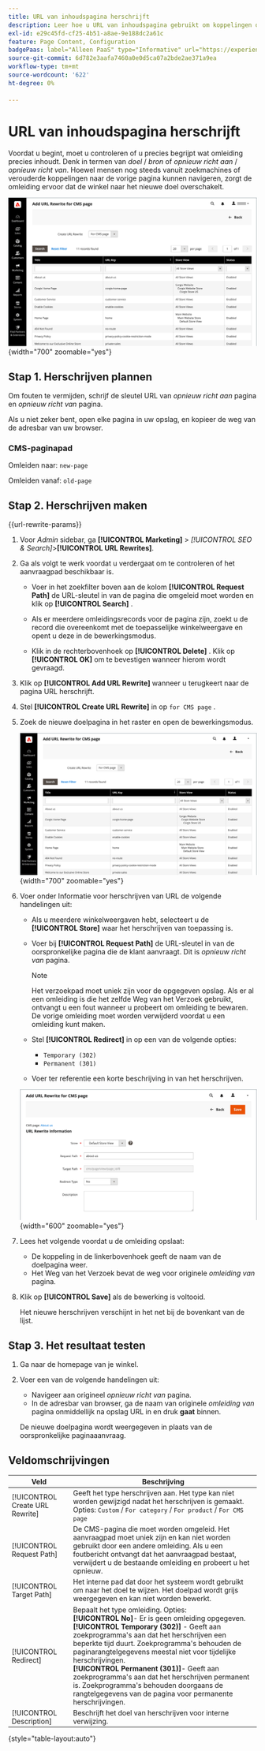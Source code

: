 ```yaml
---
title: URL van inhoudspagina herschrijft
description: Leer hoe u URL van inhoudspagina gebruikt om koppelingen om te leiden naar de URL van een andere inhoudspagina in uw Commerce-winkel.
exl-id: e29c45fd-cf25-4b51-a8ae-9e188dc2a61c
feature: Page Content, Configuration
badgePaas: label="Alleen PaaS" type="Informative" url="https://experienceleague.adobe.com/nl/docs/commerce/user-guides/product-solutions" tooltip="Is alleen van toepassing op Adobe Commerce op Cloud-projecten (door Adobe beheerde PaaS-infrastructuur) en op projecten in het veld."
source-git-commit: 6d782e3aafa7460a0e0d5ca07a2bde2ae371a9ea
workflow-type: tm+mt
source-wordcount: '622'
ht-degree: 0%

---
```


# URL van inhoudspagina herschrijft

Voordat u begint, moet u controleren of u precies begrijpt wat omleiding precies inhoudt. Denk in termen van _doel_ / _bron_ of _opnieuw richt aan_ / _opnieuw richt van_. Hoewel mensen nog steeds vanuit zoekmachines of verouderde koppelingen naar de vorige pagina kunnen navigeren, zorgt de omleiding ervoor dat de winkel naar het nieuwe doel overschakelt.

![ URL herschrijft - de pagina van CMS ](./assets/url-rewrite-cms-page.png){width="700" zoomable="yes"}

## Stap 1. Herschrijven plannen

Om fouten te vermijden, schrijf de sleutel URL van _opnieuw richt aan_ pagina en _opnieuw richt van_ pagina.

Als u niet zeker bent, open elke pagina in uw opslag, en kopieer de weg van de adresbar van uw browser.

### CMS-paginapad

Omleiden naar: `new-page`

Omleiden vanaf: `old-page`

## Stap 2. Herschrijven maken

{{url-rewrite-params}}

1. Voor _Admin_ sidebar, ga **[!UICONTROL Marketing]** > _[!UICONTROL SEO & Search]_>**[!UICONTROL URL Rewrites]**.

1. Ga als volgt te werk voordat u verdergaat om te controleren of het aanvraagpad beschikbaar is.

   - Voer in het zoekfilter boven aan de kolom **[!UICONTROL Request Path]** de URL-sleutel in van de pagina die omgeleid moet worden en klik op **[!UICONTROL Search]** .

   - Als er meerdere omleidingsrecords voor de pagina zijn, zoekt u de record die overeenkomt met de toepasselijke winkelweergave en opent u deze in de bewerkingsmodus.

   - Klik in de rechterbovenhoek op **[!UICONTROL Delete]** . Klik op **[!UICONTROL OK]** om te bevestigen wanneer hierom wordt gevraagd.

1. Klik op **[!UICONTROL Add URL Rewrite]** wanneer u terugkeert naar de pagina URL herschrijft.

1. Stel **[!UICONTROL Create URL Rewrite]** in op `for CMS page` .

1. Zoek de nieuwe doelpagina in het raster en open de bewerkingsmodus.

   ![ voeg URL toe herschrijft - voor de pagina van CMS ](./assets/url-rewrite-cms-page-add.png){width="700" zoomable="yes"}

1. Voer onder Informatie voor herschrijven van URL de volgende handelingen uit:

   - Als u meerdere winkelweergaven hebt, selecteert u de **[!UICONTROL Store]** waar het herschrijven van toepassing is.

   - Voer bij **[!UICONTROL Request Path]** de URL-sleutel in van de oorspronkelijke pagina die de klant aanvraagt. Dit is _opnieuw richt van_ pagina.

     >[!NOTE]
     >
     >Het verzoekpad moet uniek zijn voor de opgegeven opslag. Als er al een omleiding is die het zelfde Weg van het Verzoek gebruikt, ontvangt u een fout wanneer u probeert om omleiding te bewaren. De vorige omleiding moet worden verwijderd voordat u een omleiding kunt maken.

   - Stel **[!UICONTROL Redirect]** in op een van de volgende opties:

      - `Temporary (302)`
      - `Permanent (301)`

   - Voer ter referentie een korte beschrijving in van het herschrijven.

   ![ URL herschrijft informatie ](./assets/url-rewrite-cms-page-information.png){width="600" zoomable="yes"}

1. Lees het volgende voordat u de omleiding opslaat:

   - De koppeling in de linkerbovenhoek geeft de naam van de doelpagina weer.
   - Het Weg van het Verzoek bevat de weg voor originele _omleiding van_ pagina.

1. Klik op **[!UICONTROL Save]** als de bewerking is voltooid.

   Het nieuwe herschrijven verschijnt in het net bij de bovenkant van de lijst.

## Stap 3. Het resultaat testen

1. Ga naar de homepage van je winkel.

1. Voer een van de volgende handelingen uit:

   - Navigeer aan origineel _opnieuw richt van_ pagina.
   - In de adresbar van browser, ga de naam van originele _omleiding van_ pagina onmiddellijk na opslag URL in en druk **gaat** binnen.

   De nieuwe doelpagina wordt weergegeven in plaats van de oorspronkelijke paginaaanvraag.

## Veldomschrijvingen

| Veld | Beschrijving |
|--- |--- |
| [!UICONTROL Create URL Rewrite] | Geeft het type herschrijven aan. Het type kan niet worden gewijzigd nadat het herschrijven is gemaakt. Opties: `Custom` / `For category` / `For product` / `For CMS page` |
| [!UICONTROL Request Path] | De CMS-pagina die moet worden omgeleid. Het aanvraagpad moet uniek zijn en kan niet worden gebruikt door een andere omleiding. Als u een foutbericht ontvangt dat het aanvraagpad bestaat, verwijdert u de bestaande omleiding en probeert u het opnieuw. |
| [!UICONTROL Target Path] | Het interne pad dat door het systeem wordt gebruikt om naar het doel te wijzen. Het doelpad wordt grijs weergegeven en kan niet worden bewerkt. |
| [!UICONTROL Redirect] | Bepaalt het type omleiding. Opties: <br/>**[!UICONTROL No]**- Er is geen omleiding opgegeven.<br/>**[!UICONTROL Temporary (302)]** - Geeft aan zoekprogramma&#39;s aan dat het herschrijven een beperkte tijd duurt. Zoekprogramma&#39;s behouden de paginarangtelgegevens meestal niet voor tijdelijke herschrijvingen. <br/>**[!UICONTROL Permanent (301)]**- Geeft aan zoekprogramma&#39;s aan dat het herschrijven permanent is. Zoekprogramma&#39;s behouden doorgaans de rangtelgegevens van de pagina voor permanente herschrijvingen. |
| [!UICONTROL Description] | Beschrijft het doel van herschrijven voor interne verwijzing. |

{style="table-layout:auto"}
